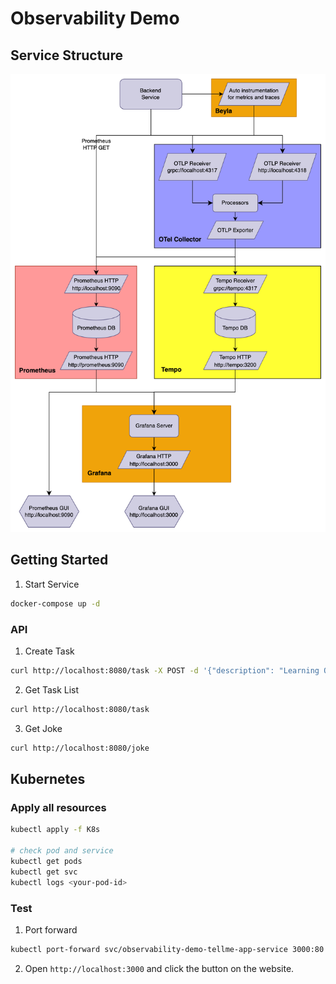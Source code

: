 # Observability Demo

## Service Structure

<p align="center">
    <img src="./figure/structure.png" width="550">
</p>

## Getting Started

1. Start Service

```sh
docker-compose up -d
```

### API

1. Create Task

```sh
curl http://localhost:8080/task -X POST -d '{"description": "Learning Observability"}'
```

2. Get Task List

```sh
curl http://localhost:8080/task
```

3. Get Joke

```sh
curl http://localhost:8080/joke
```

## Kubernetes

### Apply all resources

```sh
kubectl apply -f K8s

# check pod and service
kubectl get pods
kubectl get svc
kubectl logs <your-pod-id>
```

### Test

1. Port forward

```sh
kubectl port-forward svc/observability-demo-tellme-app-service 3000:80
```

2. Open `http://localhost:3000` and click the button on the website.

